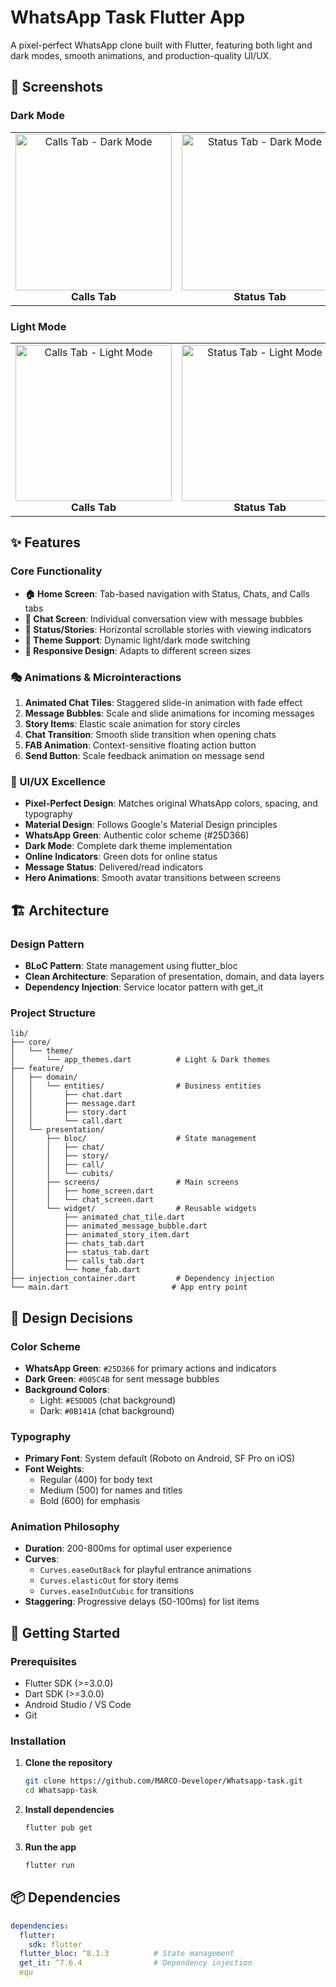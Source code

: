 # WhatsApp Task Flutter App

A pixel-perfect WhatsApp clone built with Flutter, featuring both light and dark modes, smooth animations, and production-quality UI/UX.

## 📱 Screenshots

### Dark Mode
<div align="center">
  <table>
    <tr>
      <td align="center">
        <img src="https://github.com/MARCO-Developer/Whatsapp-task/blob/main/screenshot/dark_calls_tab.png?raw=true" width="250" alt="Calls Tab - Dark Mode" />
        <br><b>Calls Tab</b>
      </td>
      <td align="center">
        <img src="https://github.com/MARCO-Developer/Whatsapp-task/blob/main/screenshot/dark_status_tab.png?raw=true" width="250" alt="Status Tab - Dark Mode" />
        <br><b>Status Tab</b>
      </td>
      <td align="center">
        <img src="https://github.com/MARCO-Developer/Whatsapp-task/blob/main/screenshot/dark_chats_tab.png?raw=true" width="250" alt="Chats Tab - Dark Mode" />
        <br><b>Chats Tab</b>
      </td>
    </tr>
  </table>
</div>

### Light Mode
<div align="center">
  <table>
    <tr>
      <td align="center">
        <img src="https://github.com/MARCO-Developer/Whatsapp-task/blob/main/screenshot/light_calls_tab.png?raw=true" width="250" alt="Calls Tab - Light Mode" />
        <br><b>Calls Tab</b>
      </td>
      <td align="center">
        <img src="https://github.com/MARCO-Developer/Whatsapp-task/blob/main/screenshot/light_status_tab.png?raw=true" width="250" alt="Status Tab - Light Mode" />
        <br><b>Status Tab</b>
      </td>
      <td align="center">
        <img src="https://github.com/MARCO-Developer/Whatsapp-task/blob/main/screenshot/light_chats_tab.png?raw=true" width="250" alt="Chats Tab - Light Mode" />
        <br><b>Chats Tab</b>
      </td>
    </tr>
  </table>
</div>

## ✨ Features

### Core Functionality
- **🏠 Home Screen**: Tab-based navigation with Status, Chats, and Calls tabs
- **💬 Chat Screen**: Individual conversation view with message bubbles
- **📸 Status/Stories**: Horizontal scrollable stories with viewing indicators
- **🎨 Theme Support**: Dynamic light/dark mode switching
- **📱 Responsive Design**: Adapts to different screen sizes

### 🎭 Animations & Microinteractions
1. **Animated Chat Tiles**: Staggered slide-in animation with fade effect
2. **Message Bubbles**: Scale and slide animations for incoming messages
3. **Story Items**: Elastic scale animation for story circles
4. **Chat Transition**: Smooth slide transition when opening chats
5. **FAB Animation**: Context-sensitive floating action button
6. **Send Button**: Scale feedback animation on message send

### 🎯 UI/UX Excellence
- **Pixel-Perfect Design**: Matches original WhatsApp colors, spacing, and typography
- **Material Design**: Follows Google's Material Design principles
- **WhatsApp Green**: Authentic color scheme (#25D366)
- **Dark Mode**: Complete dark theme implementation
- **Online Indicators**: Green dots for online status
- **Message Status**: Delivered/read indicators
- **Hero Animations**: Smooth avatar transitions between screens

## 🏗️ Architecture

### Design Pattern
- **BLoC Pattern**: State management using flutter_bloc
- **Clean Architecture**: Separation of presentation, domain, and data layers
- **Dependency Injection**: Service locator pattern with get_it

### Project Structure
```
lib/
├── core/
│   └── theme/
│       └── app_themes.dart          # Light & Dark themes
├── feature/
│   ├── domain/
│   │   └── entities/                # Business entities
│   │       ├── chat.dart
│   │       ├── message.dart
│   │       ├── story.dart
│   │       └── call.dart
│   └── presentation/
│       ├── bloc/                    # State management
│       │   ├── chat/
│       │   ├── story/
│       │   ├── call/
│       │   └── cubits/
│       ├── screens/                 # Main screens
│       │   ├── home_screen.dart
│       │   └── chat_screen.dart
│       └── widget/                  # Reusable widgets
│           ├── animated_chat_tile.dart
│           ├── animated_message_bubble.dart
│           ├── animated_story_item.dart
│           ├── chats_tab.dart
│           ├── status_tab.dart
│           ├── calls_tab.dart
│           └── home_fab.dart
├── injection_container.dart         # Dependency injection
└── main.dart                       # App entry point
```

## 🎨 Design Decisions

### Color Scheme
- **WhatsApp Green**: `#25D366` for primary actions and indicators
- **Dark Green**: `#005C4B` for sent message bubbles
- **Background Colors**: 
  - Light: `#E5DDD5` (chat background)
  - Dark: `#0B141A` (chat background)

### Typography
- **Primary Font**: System default (Roboto on Android, SF Pro on iOS)
- **Font Weights**: 
  - Regular (400) for body text
  - Medium (500) for names and titles
  - Bold (600) for emphasis

### Animation Philosophy
- **Duration**: 200-800ms for optimal user experience
- **Curves**: 
  - `Curves.easeOutBack` for playful entrance animations
  - `Curves.elasticOut` for story items
  - `Curves.easeInOutCubic` for transitions
- **Staggering**: Progressive delays (50-100ms) for list items

## 🚀 Getting Started

### Prerequisites
- Flutter SDK (>=3.0.0)
- Dart SDK (>=3.0.0)
- Android Studio / VS Code
- Git

### Installation

1. **Clone the repository**
   ```bash
   git clone https://github.com/MARCO-Developer/Whatsapp-task.git
   cd Whatsapp-task
   ```

2. **Install dependencies**
   ```bash
   flutter pub get
   ```

3. **Run the app**
   ```bash
   flutter run
   ```

## 📦 Dependencies

```yaml
dependencies:
  flutter:
    sdk: flutter
  flutter_bloc: ^8.1.3          # State management
  get_it: ^7.6.4                # Dependency injection
  equ
